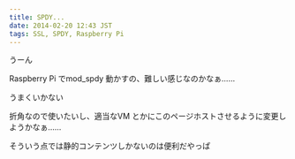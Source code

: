 ```yaml
---
title: SPDY...
date: 2014-02-20 12:43 JST
tags: SSL, SPDY, Raspberry Pi
---
```


うーん

Raspberry Pi でmod_spdy 動かすの、難しい感じなのかなぁ……

うまくいかない

折角なので使いたいし、適当なVM とかにこのページホストさせるように変更しようかなぁ……

そういう点では静的コンテンツしかないのは便利だやっぱ

